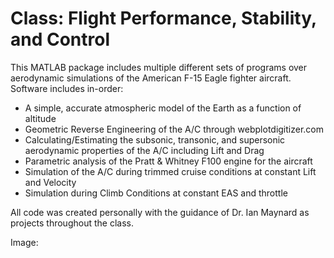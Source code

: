# Class: Flight Performance, Stability, and Control

This MATLAB package includes multiple different sets of programs over aerodynamic simulations of the American F-15 Eagle fighter aircraft. Software includes in-order:

 - A simple, accurate atmospheric model of the Earth as a function of altitude
 - Geometric Reverse Engineering of the A/C through webplotdigitizer.com
 - Calculating/Estimating the subsonic, transonic, and supersonic aerodynamic properties of the A/C including Lift and Drag
 - Parametric analysis of the Pratt & Whitney F100 engine for the aircraft
 - Simulation of the A/C during trimmed cruise conditions at constant Lift and Velocity
 - Simulation during Climb Conditions at constant EAS and throttle

All code was created personally with the guidance of Dr. Ian Maynard as projects throughout the class.

Image:

